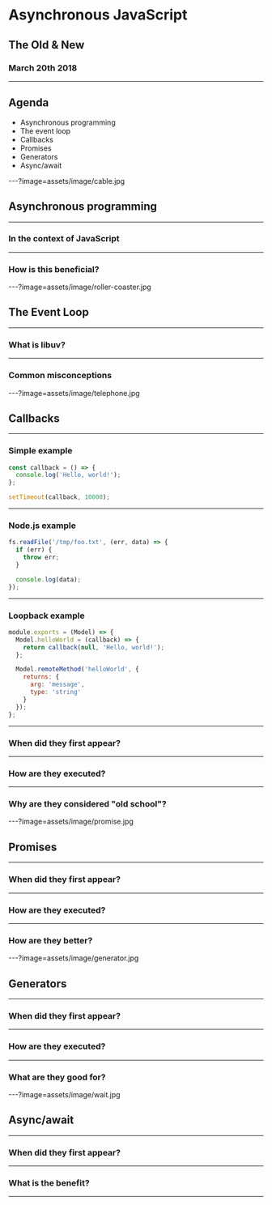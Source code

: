 # Asynchronous JavaScript

## The Old & New

### March 20th 2018

---

## Agenda

* Asynchronous programming
* The event loop
* Callbacks
* Promises
* Generators
* Async/await

---?image=assets/image/cable.jpg

## Asynchronous programming

---

### In the context of JavaScript

---

### How is this beneficial?

---?image=assets/image/roller-coaster.jpg

## The Event Loop

---

### What is libuv?

---

### Common misconceptions

---?image=assets/image/telephone.jpg

## Callbacks

---

### Simple example

```javascript
const callback = () => {
  console.log('Hello, world!');
};

setTimeout(callback, 10000);
```

---

### Node.js example

```javascript
fs.readFile('/tmp/foo.txt', (err, data) => {
  if (err) {
    throw err;
  }

  console.log(data);
});
```

---

### Loopback example

```javascript
module.exports = (Model) => {
  Model.helloWorld = (callback) => {
    return callback(null, 'Hello, world!');
  };

  Model.remoteMethod('helloWorld', {
    returns: {
      arg: 'message',
      type: 'string'
    }
  });
};
```

---

### When did they first appear?

---

### How are they executed?

---

### Why are they considered "old school"?

---?image=assets/image/promise.jpg

## Promises

---

### When did they first appear?

---

### How are they executed?

---

### How are they better?

---?image=assets/image/generator.jpg

## Generators

---

### When did they first appear?

---

### How are they executed?

---

### What are they good for?

---?image=assets/image/wait.jpg

## Async/await

---

### When did they first appear?

---

### What is the benefit?

---